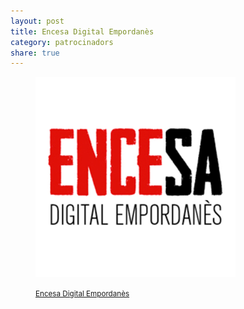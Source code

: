 ```yaml
---
layout: post
title: Encesa Digital Empordanès
category: patrocinadors
share: true
---
```


<figure class="text-center">
	<img src="/public/img/encesa-digital-empordanes-patrocinadors-inversa.png" alt="Encesa Digital Empordanès - patrocinadors d'inversa" title="Encesa Digital Empordanès - patrocinadors d'inversa">
	<figcaption>
		<p><small><i class="fa fa-external-link"></i> <a href="http://www.encesa.cat/" title="Encesa Digital Empordanès">Encesa Digital Empordanès</a></small></p>
	</figcaption>
</figure>